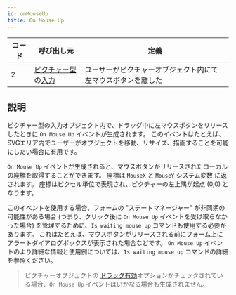 ```yaml
---
id: onMouseUp
title: On Mouse Up
---
```


| コード | 呼び出し元                                                                                  | 定義                             |
| --- | -------------------------------------------------------------------------------------- | ------------------------------ |
| 2   | [ピクチャー型](FormObjects/properties_Object.md#式の型式タイプ)の[入力](FormObjects/input_overview.md) | ユーザーがピクチャーオブジェクト内にて左マウスボタンを離した |

## 説明

ピクチャー型の入力オブジェクト内で、ドラッグ中に左マウスボタンをリリースしたときに `On Mouse Up` イベントが生成されます。 このイベントはたとえば、SVGエリア内でユーザーがオブジェクトを移動、リサイズ、描画することを可能にしたい場合に有用です。

`On Mouse Up` イベントが生成されると、マウスボタンがリリースされたローカルの座標を取得することができます。 座標は `MouseX` と `MouseY` システム変数 に返されます。 座標はピクセル単位で表現され、ピクチャーの左上隅が起点 (0,0) となります。

このイベントを使用する場合、フォームの "ステートマネージャー" が非同期の可能性がある場合 (つまり、クリック後に `On Mouse Up` イベントを受け取らなかった場合) を管理するために、`Is waiting mouse up` コマンドも使用する必要があります。 これはたとえば、マウスボタンがリリースされる前にフォーム上にアラートダイアログボックスが表示された場合などです。 `On Mouse Up` イベントのより詳細な情報と使用例については、`Is waiting mouse up` コマンドの詳細を参照ください。

> ピクチャーオブジェクトの [ドラッグ有効](FormObjects/properties_Action.md#ドラッグ有効)オプションがチェックされている場合、`On Mouse Up` イベントはいかなる場合も生成されません。
